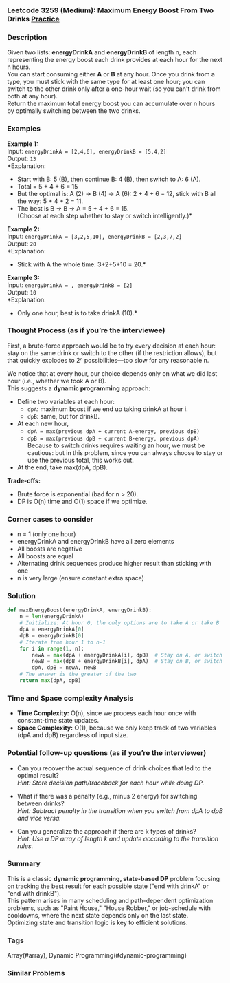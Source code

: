 ### Leetcode 3259 (Medium): Maximum Energy Boost From Two Drinks [Practice](https://leetcode.com/problems/maximum-energy-boost-from-two-drinks)

### Description  
Given two lists: **energyDrinkA** and **energyDrinkB** of length n, each representing the energy boost each drink provides at each hour for the next n hours.  
You can start consuming either **A** or **B** at any hour. Once you drink from a type, you must stick with the same type for at least one hour; you can switch to the other drink only after a one-hour wait (so you can't drink from both at any hour).  
Return the maximum total energy boost you can accumulate over n hours by optimally switching between the two drinks.

### Examples  

**Example 1:**  
Input: `energyDrinkA = [2,4,6], energyDrinkB = [5,4,2]`  
Output: `13`  
*Explanation:  
- Start with B: 5 (B), then continue B: 4 (B), then switch to A: 6 (A).  
- Total = 5 + 4 + 6 = 15  
- But the optimal is: A (2) → B (4) → A (6): 2 + 4 + 6 = 12, stick with B all the way: 5 + 4 + 2 = 11.  
- The best is B → B → A = 5 + 4 + 6 = 15.  
(Choose at each step whether to stay or switch intelligently.)*

**Example 2:**  
Input: `energyDrinkA = [3,2,5,10], energyDrinkB = [2,3,7,2]`  
Output: `20`  
*Explanation:  
- Stick with A the whole time: 3+2+5+10 = 20.*  

**Example 3:**  
Input: `energyDrinkA = , energyDrinkB = [2]`  
Output: `10`  
*Explanation:  
- Only one hour, best is to take drinkA (10).*

### Thought Process (as if you’re the interviewee)  
First, a brute-force approach would be to try every decision at each hour: stay on the same drink or switch to the other (if the restriction allows), but that quickly explodes to 2ⁿ possibilities—too slow for any reasonable n.

We notice that at every hour, our choice depends only on what we did last hour (i.e., whether we took A or B).  
This suggests a **dynamic programming** approach:  
- Define two variables at each hour:
    - `dpA`: maximum boost if we end up taking drinkA at hour i.
    - `dpB`: same, but for drinkB.
- At each new hour,
    - `dpA = max(previous dpA + current A-energy, previous dpB)`
    - `dpB = max(previous dpB + current B-energy, previous dpA)`
    Because to switch drinks requires waiting an hour, we must be cautious: but in this problem, since you can always choose to stay or use the previous total, this works out.
- At the end, take max(dpA, dpB).

**Trade-offs:**  
- Brute force is exponential (bad for n > 20).  
- DP is O(n) time and O(1) space if we optimize.

### Corner cases to consider  
- n = 1 (only one hour)  
- energyDrinkA and energyDrinkB have all zero elements  
- All boosts are negative  
- All boosts are equal  
- Alternating drink sequences produce higher result than sticking with one  
- n is very large (ensure constant extra space)

### Solution

```python
def maxEnergyBoost(energyDrinkA, energyDrinkB):
    n = len(energyDrinkA)
    # Initialize: At hour 0, the only options are to take A or take B
    dpA = energyDrinkA[0]
    dpB = energyDrinkB[0]
    # Iterate from hour 1 to n-1
    for i in range(1, n):
        newA = max(dpA + energyDrinkA[i], dpB)  # Stay on A, or switch from B (after one hour)
        newB = max(dpB + energyDrinkB[i], dpA)  # Stay on B, or switch from A (after one hour)
        dpA, dpB = newA, newB
    # The answer is the greater of the two
    return max(dpA, dpB)
```

### Time and Space complexity Analysis  

- **Time Complexity:** O(n), since we process each hour once with constant-time state updates.
- **Space Complexity:** O(1), because we only keep track of two variables (dpA and dpB) regardless of input size.

### Potential follow-up questions (as if you’re the interviewer)  

- Can you recover the actual sequence of drink choices that led to the optimal result?  
  *Hint: Store decision path/traceback for each hour while doing DP.*

- What if there was a penalty (e.g., minus 2 energy) for switching between drinks?  
  *Hint: Subtract penalty in the transition when you switch from dpA to dpB and vice versa.*

- Can you generalize the approach if there are k types of drinks?  
  *Hint: Use a DP array of length k and update according to the transition rules.*

### Summary
This is a classic **dynamic programming, state-based DP** problem focusing on tracking the best result for each possible state ("end with drinkA" or "end with drinkB").  
This pattern arises in many scheduling and path-dependent optimization problems, such as "Paint House," "House Robber," or job-schedule with cooldowns, where the next state depends only on the last state.  
Optimizing state and transition logic is key to efficient solutions.

### Tags
Array(#array), Dynamic Programming(#dynamic-programming)

### Similar Problems
